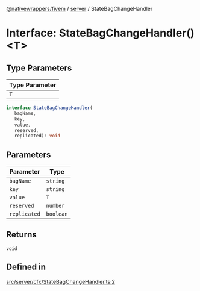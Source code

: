 [@nativewrappers/fivem](../../README.md) / [server](../README.md) / StateBagChangeHandler

# Interface: StateBagChangeHandler()\<T\>

## Type Parameters

| Type Parameter |
| ------ |
| `T` |

```ts
interface StateBagChangeHandler(
   bagName, 
   key, 
   value, 
   reserved, 
   replicated): void
```

## Parameters

| Parameter | Type |
| ------ | ------ |
| `bagName` | `string` |
| `key` | `string` |
| `value` | `T` |
| `reserved` | `number` |
| `replicated` | `boolean` |

## Returns

`void`

## Defined in

[src/server/cfx/StateBagChangeHandler.ts:2](https://github.com/nativewrappers/fivem/blob/a8f3fbc0f47fb5552a00c18a4d0c12645ae62f70/src/server/cfx/StateBagChangeHandler.ts#L2)

